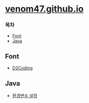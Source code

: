 # [venom47.github.io](https://venom47.github.io/)

### 목차
* [Font](#font)
* [Java](#java)

## Font
* [D2Coding](https://github.com/naver/d2codingfont)

## Java
* [환경변수 설정](https://venom47.github.io/01-java-env/)
